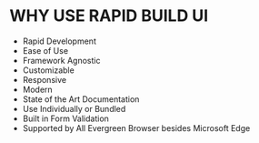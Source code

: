 # WHY USE RAPID BUILD UI

* Rapid Development
* Ease of Use
* Framework Agnostic
* Customizable
* Responsive
* Modern
* State of the Art Documentation
* Use Individually or Bundled
* Built in Form Validation
* Supported by All Evergreen Browser besides Microsoft Edge